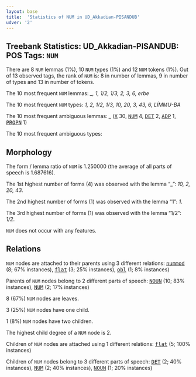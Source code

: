 ```yaml
---
layout: base
title:  'Statistics of NUM in UD_Akkadian-PISANDUB'
udver: '2'
---
```


## Treebank Statistics: UD_Akkadian-PISANDUB: POS Tags: `NUM`

There are 8 `NUM` lemmas (1%), 10 `NUM` types (1%) and 12 `NUM` tokens (1%).
Out of 13 observed tags, the rank of `NUM` is: 8 in number of lemmas, 9 in number of types and 13 in number of tokens.

The 10 most frequent `NUM` lemmas: <em>_, 1, 1/2, 1/3, 2, 3, 6, erbe</em>

The 10 most frequent `NUM` types:  <em>1, 2, 1/2, 1/3, 10, 20, 3, 43, 6, LÍMMU-BA</em>

The 10 most frequent ambiguous lemmas: <em>_</em> (<tt><a href="akk_pisandub-pos-X.html">X</a></tt> 30, <tt><a href="akk_pisandub-pos-NUM.html">NUM</a></tt> 4, <tt><a href="akk_pisandub-pos-DET.html">DET</a></tt> 2, <tt><a href="akk_pisandub-pos-ADP.html">ADP</a></tt> 1, <tt><a href="akk_pisandub-pos-PROPN.html">PROPN</a></tt> 1)

The 10 most frequent ambiguous types:  



## Morphology

The form / lemma ratio of `NUM` is 1.250000 (the average of all parts of speech is 1.687616).

The 1st highest number of forms (4) was observed with the lemma “_”: <em>10, 2, 20, 43</em>.

The 2nd highest number of forms (1) was observed with the lemma “1”: <em>1</em>.

The 3rd highest number of forms (1) was observed with the lemma “1/2”: <em>1/2</em>.

`NUM` does not occur with any features.


## Relations

`NUM` nodes are attached to their parents using 3 different relations: <tt><a href="akk_pisandub-dep-nummod.html">nummod</a></tt> (8; 67% instances), <tt><a href="akk_pisandub-dep-flat.html">flat</a></tt> (3; 25% instances), <tt><a href="akk_pisandub-dep-obl.html">obl</a></tt> (1; 8% instances)

Parents of `NUM` nodes belong to 2 different parts of speech: <tt><a href="akk_pisandub-pos-NOUN.html">NOUN</a></tt> (10; 83% instances), <tt><a href="akk_pisandub-pos-NUM.html">NUM</a></tt> (2; 17% instances)

8 (67%) `NUM` nodes are leaves.

3 (25%) `NUM` nodes have one child.

1 (8%) `NUM` nodes have two children.

The highest child degree of a `NUM` node is 2.

Children of `NUM` nodes are attached using 1 different relations: <tt><a href="akk_pisandub-dep-flat.html">flat</a></tt> (5; 100% instances)

Children of `NUM` nodes belong to 3 different parts of speech: <tt><a href="akk_pisandub-pos-DET.html">DET</a></tt> (2; 40% instances), <tt><a href="akk_pisandub-pos-NUM.html">NUM</a></tt> (2; 40% instances), <tt><a href="akk_pisandub-pos-NOUN.html">NOUN</a></tt> (1; 20% instances)

